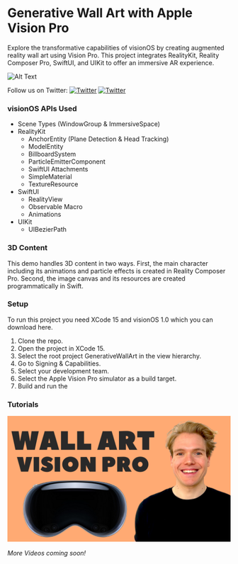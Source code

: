 # Generative Wall Art with Apple Vision Pro
Explore the transformative capabilities of visionOS by creating augmented reality wall art using Vision Pro. This project integrates RealityKit, Reality Composer Pro, SwiftUI, and UIKit to offer an immersive AR experience.

![Alt Text](resources/part2.gif)

Follow us on Twitter: [![Twitter](https://img.shields.io/twitter/url/https/twitter.com/tracy__henry.svg?style=social&label=Follow%20%40tvon_g)](https://twitter.com/tvon_g) [![Twitter](https://img.shields.io/twitter/url/https/twitter.com/tracy__henry.svg?style=social&label=Follow%20%40tracy__henry)](https://twitter.com/tracy__henry)
### visionOS APIs Used

- Scene Types (WindowGroup & ImmersiveSpace)
- RealityKit
    - AnchorEntity (Plane Detection & Head Tracking)
    - ModelEntity
    - BillboardSystem
    - ParticleEmitterComponent
    - SwiftUI Attachments
    - SimpleMaterial
    - TextureResource
- SwiftUI
    - RealityView
    - Observable Macro
    - Animations
- UIKit
    - UIBezierPath

### 3D Content

This demo handles 3D content in two ways. First, the main character including its animations and particle effects is created in Reality Composer Pro. Second, the image canvas and its resources are created programmatically in Swift.

### Setup

To run this project you need XCode 15 and visionOS 1.0 which you can download here.

1. Clone the repo.
2. Open the project in XCode 15.
3. Select the root project GenerativeWallArt in the view hierarchy.
4. Go to Signing & Capabilities.
5. Select your development team.
6. Select the Apple Vision Pro simulator as a build target.
7. Build and run the   

### Tutorials

[![IMAGE ALT TEXT HERE](resources/demo_video_thumb.png)](https://youtu.be/IefFafD8mR8)

_More Videos coming soon!_
